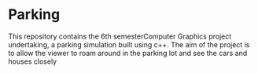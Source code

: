 # Parking
This repository contains the 6th semesterComputer Graphics project undertaking, a parking simulation built using c++. The aim of the project is to allow the viewer to roam around in the parking lot and see the cars and houses closely
